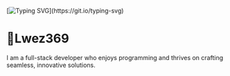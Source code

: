 [![Typing SVG](https://readme-typing-svg.demolab.com?font=Fira+Code&pause=1000&color=F749F6&center=true&random=false&width=600&lines=I+am+always+doing+that;+which+I+cannot+do+in+order;that+I+may+learn+how+to+do+IT.;~LWEZ369~)](https://git.io/typing-svg)
# 🦅Lwez369
I am a full-stack developer who enjoys programming and thrives on crafting seamless, innovative solutions.
<!---
lwezsenju/lwezsenju is a ✨ special ✨ repository because its `README.md` (this file) appears on your GitHub profile.
You can click the Preview link to take a look at your changes.
--->
